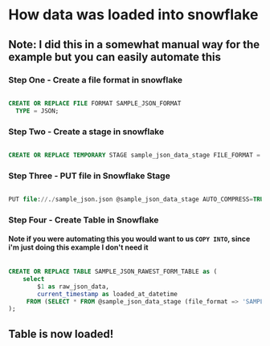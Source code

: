 # How data was loaded into snowflake


## Note: I did this in a somewhat manual way for the example but you can easily automate this


### Step One - Create a file format in snowflake
```sql

CREATE OR REPLACE FILE FORMAT SAMPLE_JSON_FORMAT
  TYPE = JSON;

```


### Step Two - Create a stage in snowflake
```sql

CREATE OR REPLACE TEMPORARY STAGE sample_json_data_stage FILE_FORMAT = SAMPLE_JSON_FORMAT;

```


### Step Three - PUT file in Snowflake Stage
```sql

PUT file://./sample_json.json @sample_json_data_stage AUTO_COMPRESS=TRUE;

```

### Step Four - Create Table in Snowflake 
#### Note if you were automating this you would want to us `COPY INTO`, since i'm just doing this example I don't need it

```sql

CREATE OR REPLACE TABLE SAMPLE_JSON_RAWEST_FORM_TABLE as (
    select 
        $1 as raw_json_data,
        current_timestamp as loaded_at_datetime
     FROM (SELECT * FROM @sample_json_data_stage (file_format => 'SAMPLE_JSON_FORMAT') t)
);

```

## Table is now loaded!
